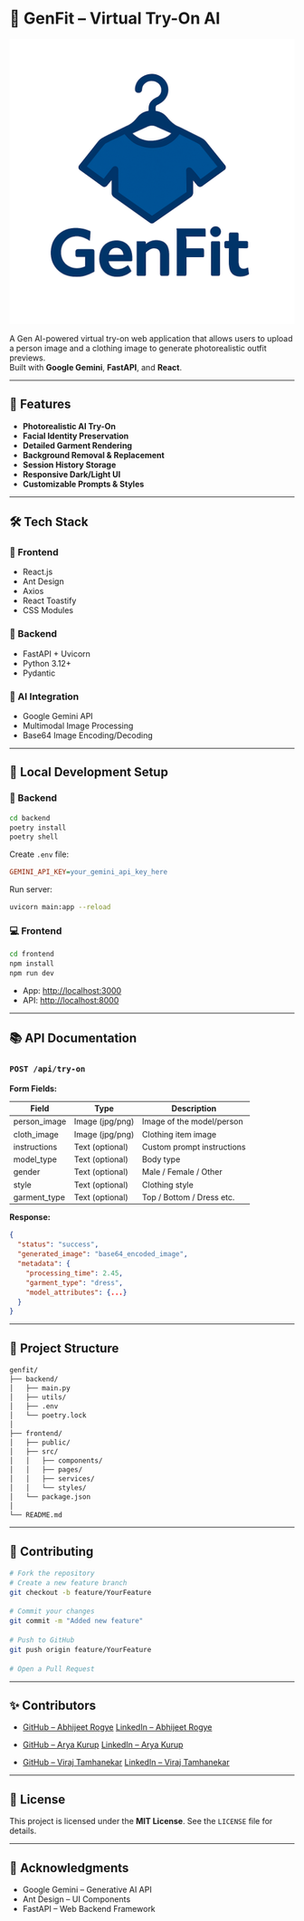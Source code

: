 # 👗 GenFit – Virtual Try-On AI

![Genfit Banner](frontend/public/logo.png)

A Gen AI-powered virtual try-on web application that allows users to upload a person image and a clothing image to generate photorealistic outfit previews.  
Built with **Google Gemini**, **FastAPI**, and **React**.

---

## 🌟 Features

- **Photorealistic AI Try-On**
- **Facial Identity Preservation**
- **Detailed Garment Rendering**
- **Background Removal & Replacement**
- **Session History Storage**
- **Responsive Dark/Light UI**
- **Customizable Prompts & Styles**

---

## 🛠️ Tech Stack

### 🔹 Frontend
- React.js
- Ant Design
- Axios
- React Toastify
- CSS Modules

### 🔹 Backend
- FastAPI + Uvicorn
- Python 3.12+
- Pydantic

### 🔹 AI Integration
- Google Gemini API
- Multimodal Image Processing
- Base64 Image Encoding/Decoding

---

## 🚀 Local Development Setup

### 🔧 Backend

```bash
cd backend
poetry install
poetry shell
````

Create `.env` file:

```ini
GEMINI_API_KEY=your_gemini_api_key_here
```

Run server:

```bash
uvicorn main:app --reload
```

### 💻 Frontend

```bash
cd frontend
npm install
npm run dev
```

* App: [http://localhost:3000](http://localhost:3000)
* API: [http://localhost:8000](http://localhost:8000)

---

## 📚 API Documentation

### `POST /api/try-on`

**Form Fields:**

| Field         | Type            | Description                |
| ------------- | --------------- | -------------------------- |
| person\_image | Image (jpg/png) | Image of the model/person  |
| cloth\_image  | Image (jpg/png) | Clothing item image        |
| instructions  | Text (optional) | Custom prompt instructions |
| model\_type   | Text (optional) | Body type                  |
| gender        | Text (optional) | Male / Female / Other      |
| style         | Text (optional) | Clothing style             |
| garment\_type | Text (optional) | Top / Bottom / Dress etc.  |

**Response:**

```json
{
  "status": "success",
  "generated_image": "base64_encoded_image",
  "metadata": {
    "processing_time": 2.45,
    "garment_type": "dress",
    "model_attributes": {...}
  }
}
```

---

## 📁 Project Structure

```
genfit/
├── backend/
│   ├── main.py
│   ├── utils/
│   ├── .env
│   └── poetry.lock
│
├── frontend/
│   ├── public/
│   ├── src/
│   │   ├── components/
│   │   ├── pages/
│   │   ├── services/
│   │   └── styles/
│   └── package.json
│
└── README.md
```

---

## 🤝 Contributing

```bash
# Fork the repository
# Create a new feature branch
git checkout -b feature/YourFeature

# Commit your changes
git commit -m "Added new feature"

# Push to GitHub
git push origin feature/YourFeature

# Open a Pull Request
```

---

## ✨ Contributors

* [GitHub – Abhijeet Rogye](https://github.com/abhijeetrogye)
  [LinkedIn – Abhijeet Rogye](https://linkedin.com/in/abhijeetrogye)

* [GitHub – Arya Kurup](https://github.com/AryaKurup16)
  [LinkedIn – Arya Kurup](https://www.linkedin.com/in/arya-kurup-aa7264244/)

* [GitHub – Viraj Tamhanekar](https://github.com/virajtamhanekar)
  [LinkedIn – Viraj Tamhanekar](https://www.linkedin.com/in/viraj-tamhanekar/)

---

## 📄 License

This project is licensed under the **MIT License**.
See the `LICENSE` file for details.

---

## 🙏 Acknowledgments

* Google Gemini – Generative AI API
* Ant Design – UI Components
* FastAPI – Web Backend Framework

